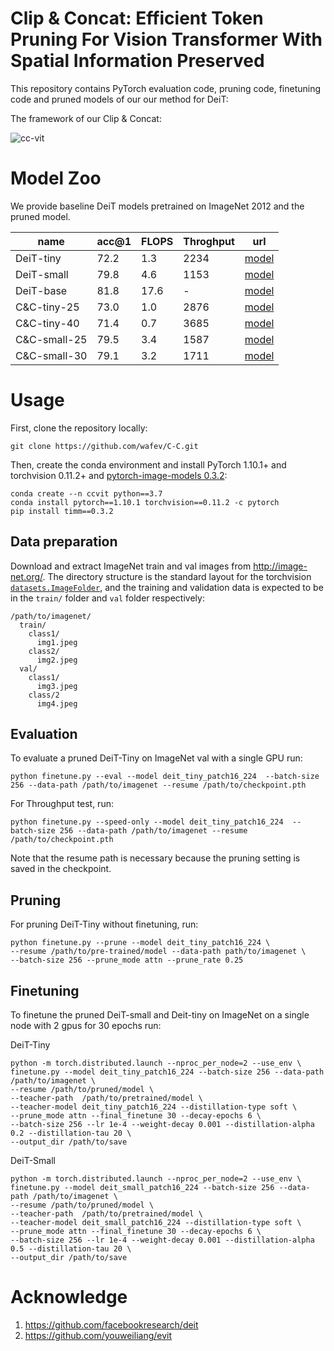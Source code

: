 # Clip & Concat: Efficient Token Pruning For Vision Transformer With Spatial Information Preserved 

This repository contains PyTorch evaluation code, pruning code, finetuning code and pruned models of our our method for DeiT:
 
The framework of our Clip & Concat:

![cc-vit](.github/framework.jpg)

# Model Zoo

We provide baseline DeiT models pretrained on ImageNet 2012 and the pruned model.

| name | acc@1 | FLOPS | Throghput | url |
| --- | --- | --- | --- | --- |
| DeiT-tiny | 72.2 | 1.3 | 2234 | [model](https://dl.fbaipublicfiles.com/deit/deit_tiny_patch16_224-a1311bcf.pth) |
| DeiT-small | 79.8 | 4.6 | 1153| [model](https://dl.fbaipublicfiles.com/deit/deit_small_patch16_224-cd65a155.pth) |
| DeiT-base | 81.8 | 17.6 | - | [model](https://dl.fbaipublicfiles.com/deit/deit_base_patch16_224-b5f2ef4d.pth) |
| C&C-tiny-25 | 73.0 | 1.0 | 2876 | [model](https://drive.google.com/file/d/1FTpJ7r0ihgjhGnwQUh5dfcdiYlkEVm7n/view?usp=share_link) |
| C&C-tiny-40 | 71.4 | 0.7 | 3685 | [model](https://drive.google.com/file/d/1-UKN2C5juWRMCjdZm1JZq1oDEyT3mlgQ/view?usp=share_link) |
| C&C-small-25 | 79.5  | 3.4 | 1587 | [model](https://drive.google.com/file/d/1wLAInKP0cIvCJXRsJM5OA7TFmZ1Bz3C0/view?usp=share_link) |
| C&C-small-30 | 79.1  | 3.2 | 1711 | [model](https://drive.google.com/file/d/1yingnN-qSPGcJfL7BJIf2e4PBhegV063/view?usp=share_link) |

# Usage

First, clone the repository locally:
```
git clone https://github.com/wafev/C-C.git
```
Then, create the conda environment and install PyTorch 1.10.1+ and torchvision 0.11.2+ and [pytorch-image-models 0.3.2](https://github.com/rwightman/pytorch-image-models):

```
conda create --n ccvit python==3.7
conda install pytorch==1.10.1 torchvision==0.11.2 -c pytorch
pip install timm==0.3.2
```

## Data preparation

Download and extract ImageNet train and val images from http://image-net.org/.
The directory structure is the standard layout for the torchvision [`datasets.ImageFolder`](https://pytorch.org/docs/stable/torchvision/datasets.html#imagefolder), and the training and validation data is expected to be in the `train/` folder and `val` folder respectively:

```
/path/to/imagenet/
  train/
    class1/
      img1.jpeg
    class2/
      img2.jpeg
  val/
    class1/
      img3.jpeg
    class/2
      img4.jpeg
```

## Evaluation
To evaluate a pruned DeiT-Tiny on ImageNet val with a single GPU run:
```
python finetune.py --eval --model deit_tiny_patch16_224  --batch-size 256 --data-path /path/to/imagenet --resume /path/to/checkpoint.pth
```

For Throughput test, run:
```
python finetune.py --speed-only --model deit_tiny_patch16_224  --batch-size 256 --data-path /path/to/imagenet --resume /path/to/checkpoint.pth
```

Note that the resume path is necessary because the pruning setting is saved in the checkpoint. 

## Pruning

For pruning DeiT-Tiny without finetuning, run:
```
python finetune.py --prune --model deit_tiny_patch16_224 \
--resume /path/to/pre-trained/model --data-path path/to/imagenet \
--batch-size 256 --prune_mode attn --prune_rate 0.25
```
## Finetuning

To finetune the pruned DeiT-small and Deit-tiny on ImageNet on a single node with 2 gpus for 30 epochs run:

DeiT-Tiny
```
python -m torch.distributed.launch --nproc_per_node=2 --use_env \
finetune.py --model deit_tiny_patch16_224 --batch-size 256 --data-path /path/to/imagenet \
--resume /path/to/pruned/model \
--teacher-path  /path/to/pretrained/model \
--teacher-model deit_tiny_patch16_224 --distillation-type soft \
--prune_mode attn --final_finetune 30 --decay-epochs 6 \
--batch-size 256 --lr 1e-4 --weight-decay 0.001 --distillation-alpha 0.2 --distillation-tau 20 \
--output_dir /path/to/save
```

DeiT-Small
```
python -m torch.distributed.launch --nproc_per_node=2 --use_env \
finetune.py --model deit_small_patch16_224 --batch-size 256 --data-path /path/to/imagenet \
--resume /path/to/pruned/model \
--teacher-path  /path/to/pretrained/model \
--teacher-model deit_small_patch16_224 --distillation-type soft \
--prune_mode attn --final_finetune 30 --decay-epochs 6 \
--batch-size 256 --lr 1e-4 --weight-decay 0.001 --distillation-alpha 0.5 --distillation-tau 20 \
--output_dir /path/to/save
```

# Acknowledge
1. https://github.com/facebookresearch/deit
2. https://github.com/youweiliang/evit
